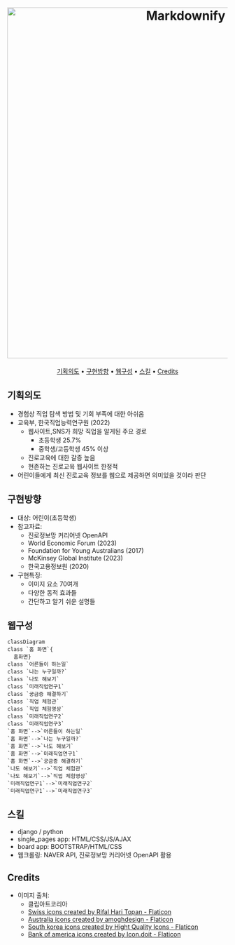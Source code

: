 <h1 align="center">
  <img src="https://github.com/ubinjeon/django_project/assets/156033838/26419a91-8ff1-4437-a53b-3dd43ba5d24f" alt="Markdownify" width="800">
</h1>
<p align ="center">
  <a href="#기획의도">기획의도</a> •
  <a href="#구현방향">구현방향</a> •
  <a href="#웹구성">웹구성</a> •
  <a href="#스킬">스킬</a> •
  <a href="credits">Credits</a>
</p>

## 기획의도
- 경험상 직업 탐색 방법 및 기회 부족에 대한 아쉬움
- 교육부, 한국직업능력연구원 (2022)
    - 웹사이트,SNS가 희망 직업을 알게된 주요 경로
        - 초등학생 25.7%
        - 중학생/고등학생 45% 이상
    - 진로교육에 대한 갈증 높음
    - 현존하는 진로교육 웹사이트 한정적
- 어린이들에게 최신 진로교육 정보를 웹으로 제공하면 의미있을 것이라 판단

## 구현방향
- 대상: 어린이(초등학생)
- 참고자료:
    - 진로정보망 커리어넷 OpenAPI
    - World Economic Forum (2023)
    - Foundation for Young Australians (2017)
    - McKinsey Global Institute (2023)
    - 한국고용정보원 (2020)
- 구현특징:
    - 이미지 요소 70여개
    - 다양한 동적 효과들
    - 간단하고 알기 쉬운 설명들

## 웹구성
```mermaid
classDiagram
class `홈 화면`{
  홈화면}
class `어른들이 하는일`
class `나는 누구일까?`
class `나도 해보기`
class `미래직업연구1`
class `궁금증 해결하기`
class `직업 체험관`
class `직업 체험영상`
class `미래직업연구2`
class `미래직업연구3`
`홈 화면`-->`어른들이 하는일`
`홈 화면`-->`나는 누구일까?`
`홈 화면`-->`나도 해보기`
`홈 화면`-->`미래직업연구1`
`홈 화면`-->`궁금증 해결하기`
`나도 해보기`-->`직업 체험관`
`나도 해보기`-->`직업 체험영상`
`미래직업연구1`-->`미래직업연구2`
`미래직업연구1`-->`미래직업연구3`
```
## 스킬
- django / python
- single_pages app: HTML/CSS/JS/AJAX
- board app: BOOTSTRAP/HTML/CSS
- 웹크롤링: NAVER API, 진로정보망 커리어넷 OpenAPI 활용

## Credits
- 이미지 출처:
  - 클립아트코리아
  - <a href="https://www.flaticon.com/free-icons/swiss" title="swiss icons">Swiss icons created by Rifal Hari Topan - Flaticon</a>
  - <a href="https://www.flaticon.com/free-icons/australia" title="australia icons">Australia icons created by amoghdesign - Flaticon</a>
  - <a href="https://www.flaticon.com/free-icons/south-korea" title="south korea icons">South korea icons created by Hight Quality Icons - Flaticon</a>
  - <a href="https://www.flaticon.com/free-icons/bank-of-america" title="bank of america icons">Bank of america icons created by Icon.doit - Flaticon</a>
